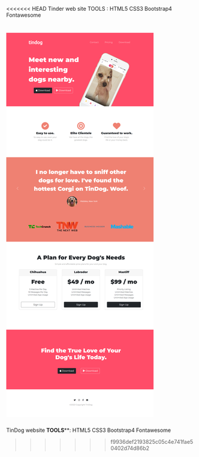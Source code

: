 <<<<<<< HEAD
Tinder web site 
TOOLS :
HTML5 
CSS3
 Bootstrap4 
 Fontawesome
 
![](images/_C__Users_oumayma_Documents_WEB_web_develoment_bootstrap_TinDog-Start-master_index.html%20(1).png)
=======
TinDog website 
****TOOLS******:
HTML5
CSS3
Bootstrap4
Fontawesome


>>>>>>> f9936def2193825c05c4e741fae50402d74d86b2
